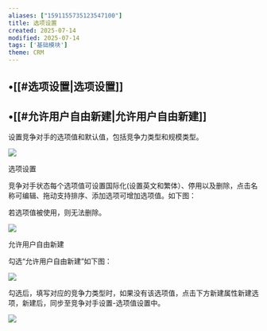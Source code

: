 ```yaml
---
aliases: ["1591155735123547100"]
title: 选项设置
created: 2025-07-14
modified: 2025-07-14
tags: ['基础模块']
theme: CRM
---
```


## •[[#选项设置|选项设置]]

## •[[#允许用户自由新建|允许用户自由新建]]

设置竞争对手的选项值和默认值，包括竞争力类型和规模类型。

![](74bdc84d2ae93be36dd7df1b1441851f.jpg)

选项设置

竞争对手状态每个选项值可设置国际化(设置英文和繁体）、停用以及删除，点击名称可编辑、拖动支持排序、添加选项可增加选项值。如下图：

若选项值被使用，则无法删除。

![](0c1ba2031f1f0ab2c2c06e8edc748180.jpg)

允许用户自由新建

勾选“允许用户自由新建”如下图：

![](ad15b9efde3d0330e47f756abf9e7731.jpg)

勾选后，填写对应的竞争力类型时，如果没有该选项值，点击下方新建属性新建选项，新建后，同步至竞争对手设置-选项值设置中。

![](95b7444fb4deea23cdc37574630378e2.jpg)